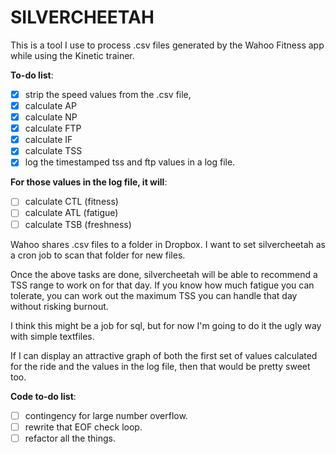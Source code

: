 # SILVERCHEETAH
This is a tool I use to process .csv files generated by the Wahoo Fitness app while using the Kinetic trainer.

__To-do list__:
-  [x] strip the speed values from the .csv file,
-  [x] calculate AP
-  [x] calculate NP
-  [x] calculate FTP
-  [x] calculate IF
-  [x] calculate TSS
-  [x] log the timestamped tss and ftp values in a log file.

 __For those values in the log file, it will__:
-  [ ] calculate CTL (fitness)
-  [ ] calculate ATL (fatigue)
-  [ ] calculate TSB (freshness)

Wahoo shares .csv files to a folder in Dropbox. I want to set silvercheetah as a cron job to scan that folder for new files.

Once the above tasks are done, silvercheetah will be able to recommend a TSS range to work on for that day. If you know how much fatigue you can tolerate, you can work out the maximum TSS you can handle that day without risking burnout.

I think this might be a job for sql, but for now I'm going to do it the ugly way with simple textfiles.

If I can display an attractive graph of both the first set of values calculated for the
ride and the values in the log file, then that would be pretty sweet too.

__Code to-do list__:
-  [ ] contingency for large number overflow.
-  [ ] rewrite that EOF check loop.
-  [ ] refactor all the things.
